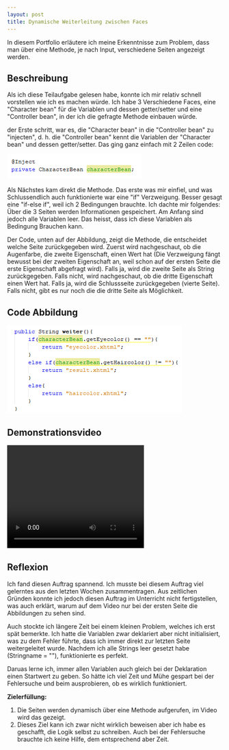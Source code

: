 ```yaml
---
layout: post
title: Dynamische Weiterleitung zwischen Faces
---
```



In diesem Portfolio erläutere ich meine Erkenntnisse zum Problem, dass man über eine Methode, je nach Input, verschiedene Seiten angezeigt werden.

## Beschreibung

Als ich diese Teilaufgabe gelesen habe, konnte ich mir relativ schnell vorstellen wie ich es machen würde. Ich habe 3 Verschiedene Faces, eine "Character bean" für die Variablen und dessen getter/setter und eine "Controller bean", in der ich die gefragte Methode einbauen würde.

der Erste schritt, war es, die "Character bean" in die "Controller bean" zu "injecten", d. h. die "Controller bean" kennt die Variablen der "Character bean" und dessen getter/setter. Das ging ganz einfach mit 2 Zeilen code: 

![small code snippet](/images/codeSnippet1.png)

Als Nächstes kam direkt die Methode. Das erste was mir einfiel, und was Schlussendlich auch funktionierte war eine "if" Verzweigung. Besser gesagt eine "if-else if", weil ich 2 Bedingungen brauchte. Ich dachte mir folgendes:  Über die 3 Seiten werden Informationen gespeichert. Am Anfang sind jedoch alle Variablen leer. Das heisst, dass ich diese Variablen als Bedingung Brauchen kann. 

Der Code, unten auf der Abbildung, zeigt die Methode, die entscheidet welche Seite zurückgegeben wird. Zuerst wird nachgeschaut, ob die Augenfarbe, die zweite Eigenschaft, einen Wert hat (Die Verzweigung fängt bewusst bei der zweiten Eigenschaft an, weil schon auf der ersten Seite die erste Eigenschaft abgefragt wird). Falls ja, wird die zweite Seite als String zurückgegeben. Falls nicht, wird nachgeschaut, ob die dritte Eigenschaft einen Wert hat. Falls ja, wird die Schlussseite zurückgegeben (vierte Seite). Falls nicht, gibt es nur noch die die dritte Seite als Möglichkeit.

## Code Abbildung

![medium code snippet](/images/codeSnippet2.png)

## Demonstrationsvideo

<video width="320" height="240" controls>
  <source src="/images/demoVideo.mp4" type="video/mp4">
</video>

## Reflexion

Ich fand diesen Auftrag spannend. Ich musste bei diesem Auftrag viel gelerntes aus den letzten Wochen zusammentragen. Aus zeitlichen Gründen konnte ich jedoch diesen Auftrag im Unterricht nicht fertigstellen, was auch erklärt, warum auf dem Video nur bei der ersten Seite die Abbildungen zu sehen sind.

Auch stockte ich längere Zeit bei einem kleinen Problem, welches ich erst spät bemerkte. Ich hatte die Variablen zwar deklariert aber nicht initialisiert, was zu dem Fehler führte, dass ich immer direkt zur letzten Seite weitergeleitet wurde. Nachdem ich alle Strings leer gesetzt habe (Stringname = ""), funktionierte es perfekt.

Daruas lerne ich, immer allen Variablen auch gleich bei der Deklaration einen Startwert zu geben. So hätte ich viel Zeit und Mühe gespart bei der Fehlersuche und beim ausprobieren, ob es wirklich funktioniert.


**Zielerfüllung:**
1. Die Seiten werden dynamisch über eine Methode aufgerufen, im Video wird das gezeigt.
2. Dieses Ziel kann ich zwar nicht wirklich beweisen aber ich habe es geschafft, die Logik selbst zu schreiben. Auch bei der Fehlersuche brauchte ich keine Hilfe, dem entsprechend aber  Zeit.
